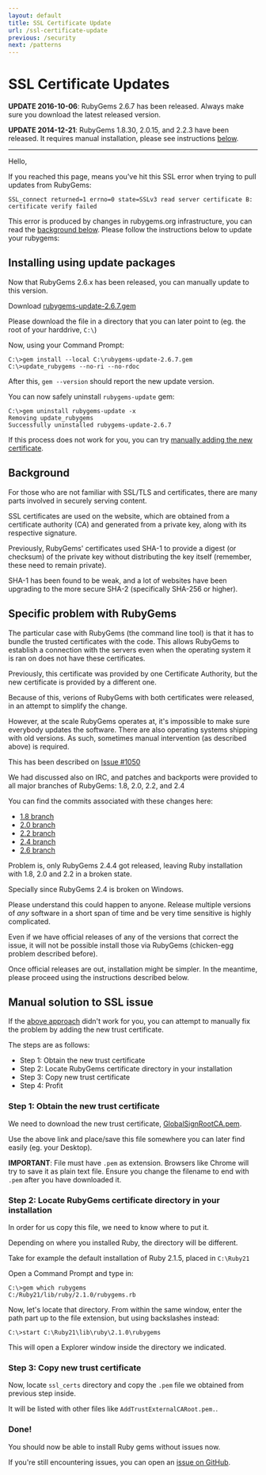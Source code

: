 ```yaml
---
layout: default
title: SSL Certificate Update
url: /ssl-certificate-update
previous: /security
next: /patterns
---
```


# SSL Certificate Updates

**UPDATE 2016-10-06**: RubyGems 2.6.7 has been released.
Always make sure you download the latest released version.

**UPDATE 2014-12-21**: RubyGems 1.8.30, 2.0.15, and 2.2.3 have been released.
It requires manual installation, please see instructions [below](#installing-using-update-packages).

---

Hello,

If you reached this page, means you've hit this SSL error when trying to
pull updates from RubyGems:

    SSL_connect returned=1 errno=0 state=SSLv3 read server certificate B: certificate verify failed

This error is produced by changes in rubygems.org infrastructure, you can read the
[background below](#background).
Please follow the instructions below to update your rubygems:

## Installing using update packages

Now that RubyGems 2.6.x has been released, you can manually update to this version.

Download [rubygems-update-2.6.7.gem](https://rubygems.org/downloads/rubygems-update-2.6.7.gem)

Please download the file in a directory that you can later point to (eg. the
root of your harddrive, `C:\`)

Now, using your Command Prompt:

```
C:\>gem install --local C:\rubygems-update-2.6.7.gem
C:\>update_rubygems --no-ri --no-rdoc
```

After this, `gem --version` should report the new update version.

You can now safely uninstall `rubygems-update` gem:

```
C:\>gem uninstall rubygems-update -x
Removing update_rubygems
Successfully uninstalled rubygems-update-2.6.7
```

If this process does not work for you, you can try [manually adding the new certificate](#manual-solution-to-ssl-issue).

## Background

For those who are not familiar with SSL/TLS and certificates, there are
many parts involved in securely serving content.

SSL certificates are used on the website, which are obtained from a
certificate authority (CA) and generated from a private key, along with its
respective signature.

Previously, RubyGems' certificates used SHA-1 to provide a digest (or
checksum) of the private key without distributing the key itself
(remember, these need to remain private).

SHA-1 has been found to be weak, and a lot of websites have been
upgrading to the more secure SHA-2 (specifically SHA-256 or higher).

## Specific problem with RubyGems

The particular case with RubyGems (the command line tool) is that it has
to bundle the trusted certificates with the code. This allows RubyGems
to establish a connection with the servers even when the operating
system it is ran on does not have these certificates.

Previously, this certificate was provided by one Certificate Authority,
but the new certificate is provided by a different one.

Because of this, verions of RubyGems with both certificates were
released, in an attempt to simplify the change.

However, at the scale RubyGems operates at, it's impossible to make sure
everybody updates the software. There are also operating systems
shipping with old versions. As such, sometimes manual intervention (as
described above) is required.

This has been described on [Issue #1050](https://github.com/rubygems/rubygems/issues/1050#issuecomment-61422934)

We had discussed also on IRC, and patches and backports were provided to
all major branches of RubyGems: 1.8, 2.0, 2.2, and 2.4

You can find the commits associated with these changes here:

- [1.8 branch](https://github.com/rubygems/rubygems/commit/74ee66395c8e1b9ad6a45ba2f292bee8c6ea1a50)
- [2.0 branch](https://github.com/rubygems/rubygems/commit/98f5f44c7141881c756003e4256b1a96b200b98e)
- [2.2 branch](https://github.com/rubygems/rubygems/commit/17d8922966051864a0c4bf768623e9d0c854de26)
- [2.4 branch](https://github.com/rubygems/rubygems/commit/5a31f092d483ea7ccd91adbf08a88593cf0fbbc7)
- [2.6 branch](https://github.com/rubygems/rubygems/commit/5ee6a59784b1736553e16fda374c18491bb66abe)

Problem is, only RubyGems 2.4.4 got released, leaving Ruby installation with
1.8, 2.0 and 2.2 in a broken state.

Specially since RubyGems 2.4 is broken on Windows.

Please understand this could happen to anyone. Release multiple versions of
*any* software in a short span of time and be very time sensitive is highly
complicated.

Even if we have official releases of any of the versions that correct the
issue, it will not be possible install those via RubyGems (chicken-egg
problem described before).

Once official releases are out, installation might be simpler. In the
meantime, please proceed using the instructions described below.

## Manual solution to SSL issue

If the [above approach](#installing-using-update-packages) didn't
work for you, you can attempt to manually fix the problem by
adding the new trust certificate.

The steps are as follows:

- Step 1: Obtain the new trust certificate
- Step 2: Locate RubyGems certificate directory in your installation
- Step 3: Copy new trust certificate
- Step 4: Profit

### Step 1: Obtain the new trust certificate

We need to download the new trust certificate, [GlobalSignRootCA.pem](https://raw.githubusercontent.com/rubygems/rubygems/master/lib/rubygems/ssl_certs/index.rubygems.org/GlobalSignRootCA.pem).

Use the above link and place/save this file somewhere you can later find
easily (eg. your Desktop).

**IMPORTANT**: File must have `.pem` as extension. Browsers like Chrome will
try to save it as plain text file. Ensure you change the filename to end with
`.pem` after you have downloaded it.

### Step 2: Locate RubyGems certificate directory in your installation

In order for us copy this file, we need to know where to put it.

Depending on where you installed Ruby, the directory will be different.

Take for example the default installation of Ruby 2.1.5, placed in `C:\Ruby21`

Open a Command Prompt and type in:

```
C:\>gem which rubygems
C:/Ruby21/lib/ruby/2.1.0/rubygems.rb
```

Now, let's locate that directory. From within the same window, enter the path
part up to the file extension, but using backslashes instead:

```
C:\>start C:\Ruby21\lib\ruby\2.1.0\rubygems
```

This will open a Explorer window inside the directory we indicated.

### Step 3: Copy new trust certificate

Now, locate `ssl_certs` directory and copy the `.pem` file we obtained from
previous step inside.

It will be listed with other files like `AddTrustExternalCARoot.pem.`.

### Done!

You should now be able to install Ruby gems without issues now.

If you're still encountering issues, you can open an 
[issue on GitHub](https://github.com/rubygems/rubygems).
